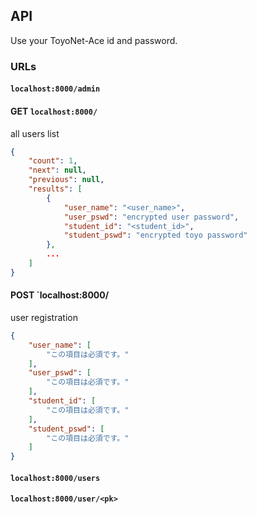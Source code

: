 ## API
Use your ToyoNet-Ace id and password.

### URLs
#### `localhost:8000/admin`

#### GET `localhost:8000/`
all users list
```json
{
    "count": 1,
    "next": null,
    "previous": null,
    "results": [
        {
            "user_name": "<user_name>",
            "user_pswd": "encrypted user password",
            "student_id": "<student_id>",
            "student_pswd": "encrypted toyo password"
        },
        ...
    ]
}
```
#### POST `localhost:8000/
user registration
```json
{
    "user_name": [
        "この項目は必須です。"
    ],
    "user_pswd": [
        "この項目は必須です。"
    ],
    "student_id": [
        "この項目は必須です。"
    ],
    "student_pswd": [
        "この項目は必須です。"
    ]
}
```
#### `localhost:8000/users`
#### `localhost:8000/user/<pk>`
